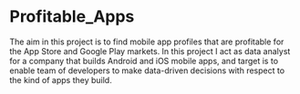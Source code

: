 # Profitable_Apps
The aim in this project is to find mobile app profiles that are profitable for the App Store and Google Play markets. In this project I act as data analyst for a company that builds Android and iOS mobile apps, and target is to enable team of developers to make data-driven decisions with respect to the kind of apps they build.
